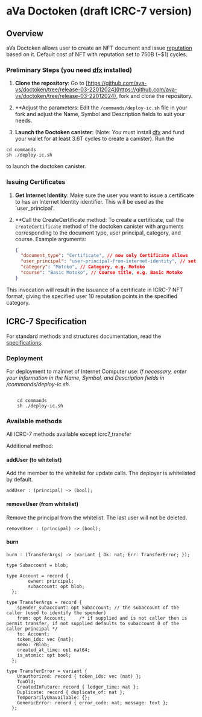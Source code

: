 # aVa Doctoken (draft ICRC-7 version)

## Overview

aVa Doctoken allows user to create an NFT document and issue [reputation](https://github.com/ava-vs/reputation/wiki) based on it. Default cost of NFT with reputation set to 750B (~$1) cycles.

### Preliminary Steps (you need [dfx](https://internetcomputer.org/docs/current/developer-docs/setup/install/) installed)
1. **Clone the repository**: Go to [https://github.com/ava-vs/doctoken/tree/release-03-22012024](https://github.com/ava-vs/doctoken/tree/release-03-22012024), fork and clone the repository.

2. **Adjust the parameters: Edit the `/commands/deploy-ic.sh` file in your fork and adjust the Name, Symbol and Description fields to suit your needs.

3. **Launch the Doctoken canister**: (Note: You must install [dfx](https://internetcomputer.org/docs/current/developer-docs/setup/install/) and fund your wallet for at least 3.6T cycles to create a canister).  Run the
 ```
cd commands
sh ./deploy-ic.sh
```
 to launch the doctoken canister.

### Issuing Certificates
1. **Get Internet Identity**: Make sure the user you want to issue a certificate to has an Internet Identity identifier. This will be used as the `user_principal'.

2. **Call the CreateCertificate method: To create a certificate, call the `createCertificate` method of the doctoken canister with arguments corresponding to the document type, user principal, category, and course. Example arguments:
    ```json
    {
      "document_type": "Certificate", // now only Certificate allows
      "user_principal": "user-principal-from-internet-identity", // set Internet Identity principal of the your graduate here
      "category": "Motoko", // Category, e.g. Motoko
      "course": "Basic Motoko", // Course title, e.g. Basic Motoko
    }
    ```
This invocation will result in the issuance of a certificate in ICRC-7 NFT format, giving the specified user 10 reputation points in the specified category.

## ICRC-7 Specification

For standard methods and structures documentation, read the [specifications](https://github.com/dfinity/ICRC/blob/main/ICRCs/ICRC-7/ICRC-7.md).

### Deployment
For deployment to mainnet of Internet Computer use: 
*If necessary, enter your information in the Name, Symbol, and Description fields in /commands/deploy-ic.sh.*

<code>
	cd commands
	sh ./deploy-ic.sh
</code>


### Available methods
All ICRC-7 methods available except icrc7_transfer

Additional method: 

#### addUser (to whitelist)
Add the member to the whitelist for update calls.
The deployer is whitelisted by default.

```candid "Methods" +=
addUser : (principal) -> (bool);
```

#### removeUser (from whitelist)
Remove the principal from the whitelist.
The last user will not be deleted.

```candid "Methods" +=
removeUser : (principal) -> (bool);
```

#### burn
```candid "Methods" +=
burn : (TransferArgs) -> (variant { Ok: nat; Err: TransferError; });
```

```candid "Type definitions" +=
type Subaccount = blob;

type Account = record {
		owner: principal; 
		subaccount: opt blob;
  };
  
type TransferArgs = record {
    spender_subaccount: opt Subaccount; // the subaccount of the caller (used to identify the spender)
    from: opt Account;     /* if supplied and is not caller then is permit transfer, if not supplied defaults to subaccount 0 of the caller principal */
    to: Account;
    token_ids: vec {nat};   
    memo: ?Blob;
    created_at_time: opt nat64;
    is_atomic: opt bool;
  };

type TransferError = variant {
    Unauthorized: record { token_ids: vec (nat) };
    TooOld;
    CreatedInFuture: record { ledger_time: nat };
    Duplicate: record { duplicate_of: nat };
    TemporarilyUnavailable: {};
    GenericError: record { error_code: nat; message: text };
  };
```
